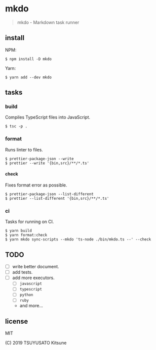 # mkdo

> mkdo - Markdown task runner

## install

NPM:

```console
$ npm install -D mkdo
```

Yarn:

```console
$ yarn add --dev mkdo
```

## tasks

### build

Compiles TypeScript files into JavaScript.

```console
$ tsc -p .
```

### format

Runs linter to files.

```console
$ prettier-package-json --write
$ prettier --write '{bin,src}/**/*.ts'
```

#### check

Fixes format error as possible.

```console
$ prettier-package-json --list-different
$ prettier --list-different '{bin,src}/**/*.ts'
```

### ci

Tasks for running on CI.

```console
$ yarn build
$ yarn format:check
$ yarn mkdo sync-scripts --mkdo 'ts-node ./bin/mkdo.ts --' --check
```

## TODO

- [ ] write better document.
- [ ] add tests.
- [ ] add more executors.
  + [ ] `javascript`
  + [ ] `typescript`
  + [ ] `python`
  + [ ] `ruby`
  + and more...

## license

MIT

(C) 2019 TSUYUSATO Kitsune
